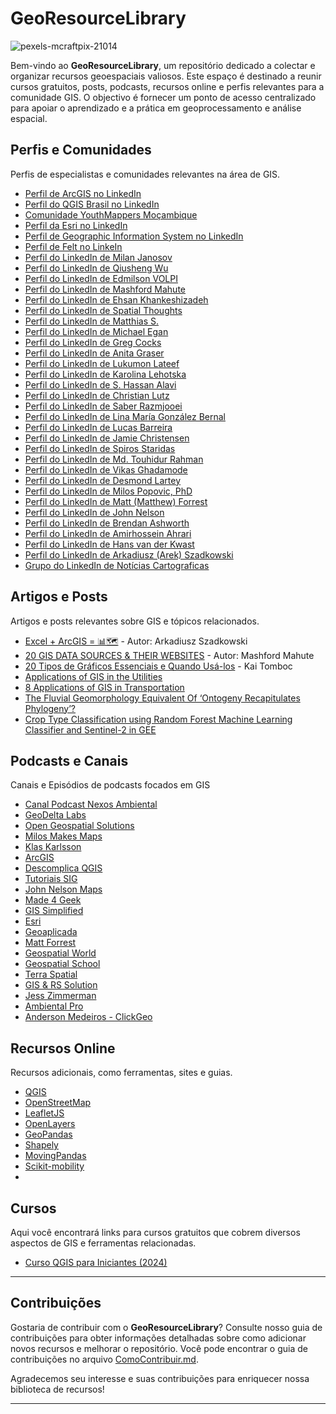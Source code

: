 # GeoResourceLibrary

![pexels-mcraftpix-21014](https://github.com/user-attachments/assets/03a213a3-b817-412b-b3e8-04b22d34294d)

Bem-vindo ao **GeoResourceLibrary**, um repositório dedicado a colectar e organizar recursos geoespaciais valiosos. Este espaço é destinado a reunir cursos gratuitos, posts, podcasts, recursos online e perfis relevantes para a comunidade GIS. O objectivo é fornecer um ponto de acesso centralizado para apoiar o aprendizado e a prática em geoprocessamento e análise espacial.


## Perfis e Comunidades
Perfis de especialistas e comunidades relevantes na área de GIS.
* [Perfil de ArcGIS no LinkedIn](https://www.linkedin.com/company/esri/posts/)
* [Perfil do QGIS Brasil no LinkedIn](https://www.linkedin.com/company/qgisbrasil/)
* [Comunidade YouthMappers Moçambique](https://www.linkedin.com/company/comunidade-youthmappers-mo%C3%A7ambique/)
* [Perfil da Esri no LinkedIn](https://www.linkedin.com/company/esri/)
* [Perfil de Geographic Information System no LinkedIn](https://www.linkedin.com/company/geographic-information-system-gis/)
* [Perfil de Felt no LinkeIn](https://www.linkedin.com/company/feltmaps/)
* [Perfil do LinkedIn de Milan Janosov](https://www.linkedin.com/in/milan-janosov/)
* [Perfil do LinkedIn de Qiusheng Wu](https://www.linkedin.com/in/giswqs/)
* [Perfil do LinkedIn de Edmilson VOLPI](https://www.linkedin.com/in/emvolpi/)
* [Perfil do LinkedIn de Mashford Mahute](https://www.linkedin.com/in/mashford-mahute-012487178/)
* [Perfil do LinkedIn de Ehsan Khankeshizadeh](https://www.linkedin.com/in/ehsan-khankeshizadeh-27a420110/)
* [Perfil do LinkedIn de Spatial Thoughts](https://www.linkedin.com/company/spatial-thoughts/)
* [Perfil do LinkedIn de Matthias S.](https://www.linkedin.com/in/matthias-staengel/)
* [Perfil do LinkedIn de Michael Egan](https://www.linkedin.com/in/michael-egan-4941a4145/)
* [Perfil do LinkedIn de Greg Cocks](https://www.linkedin.com/in/gregcocks/)
* [Perfil do LinkedIn de Anita Graser](https://www.linkedin.com/in/anita-graser-%F0%9F%8C%BB-95102530/)
* [Perfil do LinkedIn de Lukumon Lateef](https://www.linkedin.com/in/lukumon-lateef/)
* [Perfil do LinkedIn de Karolina Lehotska](https://www.linkedin.com/in/karolinalehotska/)
* [Perfil do LinkedIn de S. Hassan Alavi](https://www.linkedin.com/in/alavi22/)
* [Perfil do LinkedIn de Christian Lutz](https://www.linkedin.com/in/christian-lutz-webgis/)
* [Perfil do LinkedIn de Saber Razmjooei](https://www.linkedin.com/in/saber-razmjooei/)
* [Perfil do LinkedIn de Lina María González Bernal](https://www.linkedin.com/in/lina-mar%C3%ADa-gonz%C3%A1lez-bernal/)
* [Perfil do LinkedIn de Lucas Barreira](https://www.linkedin.com/in/lucas-barreira/)
* [Perfil do LinkedIn de Jamie Christensen ](https://www.linkedin.com/in/thatgisguy/)
* [Perfil do LinkedIn de Spiros Staridas](https://www.linkedin.com/in/spyridon-staridas/)
* [Perfil do LinkedIn de Md. Touhidur Rahman ](https://www.linkedin.com/in/md-touhidur-rahman/)
* [Perfil do LinkedIn de Vikas Ghadamode](https://www.linkedin.com/in/vikas-ghadamode-a6a3939b/)
* [Perfil do LinkedIn de Desmond Lartey](https://www.linkedin.com/in/desmond-lartey/)
* [Perfil do LinkedIn de Milos Popovic, PhD](https://www.linkedin.com/in/milos-popovic-phd-89778117/)
* [Perfil do LinkedIn de Matt (Matthew) Forrest](https://www.linkedin.com/in/mbforr/)
* [Perfil do LinkedIn de John Nelson](https://www.linkedin.com/in/johnmnelson/)
* [Perfil do LinkedIn de Brendan Ashworth](https://www.linkedin.com/in/brendanashworth/)
* [Perfil do LinkedIn de Amirhossein Ahrari](https://www.linkedin.com/in/amirhosseinahrari/)
* [Perfil do LinkedIn de Hans van der Kwast](https://www.linkedin.com/in/jvdkwast/)
* [Perfil do LinkedIn de Arkadiusz (Arek) Szadkowski](https://www.linkedin.com/in/arkadiuszszadkowski/)
* [Grupo do LinkedIn de Notícias Cartograficas](https://www.linkedin.com/groups/13691204/)

## Artigos e Posts
Artigos e posts relevantes sobre GIS e tópicos relacionados.
* [Excel + ArcGIS = 📊🗺️](https://www.linkedin.com/posts/arkadiuszszadkowski_gis-excel-arcgispro-activity-7238475649525415936-a4y8?utm_source=share&utm_medium=member_desktop) - Autor: Arkadiusz Szadkowski
* [20 GIS DATA SOURCES & THEIR WEBSITES](https://www.linkedin.com/posts/mashford-mahute-012487178_gis-gis-reposting-activity-7238808404964630528-FpWp?utm_source=share&utm_medium=member_desktop) - Autor: Mashford Mahute
* [20 Tipos de Gráficos Essenciais e Quando Usá-los](https://piktochart.com/pt-br/blog/tipos-de-graficos/) - Kai Tomboc
* [Applications of GIS in the Utilities](https://www.linkedin.com/posts/mashford-mahute-012487178_utilities-gis-infographic-activity-7236383224157900800-Ockr?utm_source=share&utm_medium=member_desktop)
* [8 Applications of GIS in Transportation](https://www.linkedin.com/posts/mashford-mahute-012487178_gis-transportation-technology-activity-7236022954839420928-gCMu?utm_source=share&utm_medium=member_desktop)
* [The Fluvial Geomorphology Equivalent Of ‘Ontogeny Recapitulates Phylogeny’?](https://www.linkedin.com/posts/gregcocks_gis-spatial-mapping-activity-7067563944701292544-eubz?utm_source=share&utm_medium=member_desktop)
* [Crop Type Classification using Random Forest Machine Learning Classifier and Sentinel-2 in GEE](https://www.linkedin.com/posts/lukumon-lateef_gee-randomforests-crop-activity-7225420843143622656-l470?utm_source=share&utm_medium=member_desktop)


## Podcasts e Canais
Canais e Episódios de podcasts focados em GIS
* [Canal Podcast Nexos Ambiental](https://www.youtube.com/@podcastnexosambiental)
* [GeoDelta Labs](https://www.youtube.com/@geodeltalabs)
* [Open Geospatial Solutions](https://www.youtube.com/@giswqs)
* [Milos Makes Maps](https://www.youtube.com/@milos-makes-maps)
* [Klas Karlsson](https://www.youtube.com/@klaskarlsson)
* [ArcGIS](https://www.youtube.com/@esri_arcgis)
* [Descomplica QGIS](https://www.youtube.com/@DescomplicaQGIS)
* [Tutoriais SIG](https://www.youtube.com/@TutoriaisSIG)
* [John Nelson Maps](https://www.youtube.com/@johnnelsonmaps)
* [Made 4 Geek](https://www.youtube.com/@made4geek)
* [GIS Simplified](https://www.youtube.com/@gissimplified)
* [Esri](https://www.youtube.com/@esrimaps)
* [Geoaplicada](https://www.youtube.com/@Geoaplicada)
* [Matt Forrest](https://www.youtube.com/@mattforrest)
* [Geospatial World](https://www.youtube.com/@geospatialmedia)
* [Geospatial School](https://www.youtube.com/@geospatialschool)
* [Terra Spatial](https://www.youtube.com/@terraspatial)
* [GIS & RS Solution](https://www.youtube.com/@gisrssolution)
* [Jess Zimmerman](https://www.youtube.com/@jesszimmerman684)
* [Ambiental Pro](https://www.youtube.com/@ambientalpro)
* [Anderson Medeiros - ClickGeo](https://www.youtube.com/@ClickGeo)


## Recursos Online

Recursos adicionais, como ferramentas, sites e guias.
* [QGIS](https://qgis.org/)
* [OpenStreetMap](https://www.openstreetmap.org)
* [LeafletJS](https://leafletjs.com/)
* [OpenLayers](https://openlayers.org/)
* [GeoPandas](https://geopandas.org/en/stable/)
* [Shapely](https://shapely.readthedocs.io/en/stable/#)
* [MovingPandas](https://movingpandas.org/)
* [Scikit-mobility](https://scikit-mobility.github.io/scikit-mobility/#)
* 

## Cursos

Aqui você encontrará links para cursos gratuitos que cobrem diversos aspectos de GIS e ferramentas relacionadas.
* [Curso QGIS para Iniciantes (2024)](https://youtube.com/playlist?list=PLvb2I6DWKZQ9KWUAH2b-_3QYodDnTsCln&si=WF2XrHARsuwxGkQM)



---

## Contribuições

Gostaria de contribuir com o **GeoResourceLibrary**? Consulte nosso guia de contribuições para obter informações detalhadas sobre como adicionar novos recursos e melhorar o repositório. Você pode encontrar o guia de contribuições no arquivo [ComoContribuir.md](ComoContribuir.md).

Agradecemos seu interesse e suas contribuições para enriquecer nossa biblioteca de recursos!

---
